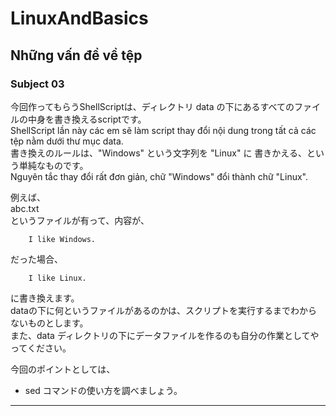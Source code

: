 LinuxAndBasics
==============

Những vấn đề về tệp  
---------------------

### Subject 03 

今回作ってもらうShellScriptは、ディレクトリ data の下にあるすべてのファイルの中身を書き換えるscriptです。  
ShellScript lần này các em sẽ làm script thay đổi nội dung trong tất cả các tệp nằm dưới thư mục data.  
書き換えのルールは、"Windows" という文字列を "Linux" に 書きかえる、という単純なものです。  
Nguyên tắc thay đổi rất đơn giản, chữ "Windows" đổi thành chữ "Linux".     

例えば、   
abc.txt   
というファイルが有って、内容が、  

        I like Windows.

だった場合、  

        I like Linux.

に書き換えます。  
dataの下に何というファイルがあるのかは、スクリプトを実行するまでわからないものとします。  
また、data ディレクトリの下にデータファイルを作るのも自分の作業としてやってください。

今回のポイントとしては、  

* sed コマンドの使い方を調べましょう。

-----
